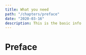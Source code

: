 ```yaml
---
title: What you need
path: "/chapters/preface"
date: "2020-03-16"
description: This is the basic info
---
```


# Preface